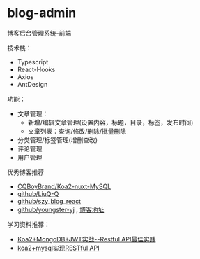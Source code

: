 # blog-admin

博客后台管理系统-前端

技术栈：

- Typescript
- React-Hooks
- Axios
- AntDesign

功能：

- 文章管理：
  - 新增/编辑文章管理(设置内容，标题，目录，标签，发布时间)
  - 文章列表：查询/修改/删除/批量删除
- 分类管理/标签管理(增删查改)
- 评论管理
- 用户管理

优秀博客推荐

- [CQBoyBrand/Koa2-nuxt-MySQL](https://github.com/CQBoyBrand/Koa2-nuxt-MySQL)
- [github/LiuQ-Q](https://github.com/LiuQ-Q/nuxt-typescript-blog)
- [github/szy_blog_react](https://github.com/zhanyis/szy_blog_react)
- [github/youngster-yj](ttps://github.com/youngster-yj) , [ 博客地址](http://www.jsfan.net/)


学习资料推荐：

- [Koa2+MongoDB+JWT实战--Restful API最佳实践](https://blog.csdn.net/mrweb/article/details/106709450)
- [koa2+mysql实现RESTful API](https://blog.csdn.net/qq_30604453/article/details/84791069)
